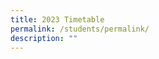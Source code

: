 ```yaml
---
title: 2023 Timetable
permalink: /students/permalink/
description: ""
---
```

[](/files/term%202%20tt%20(23%20mar)%20class.pdf)